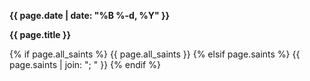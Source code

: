 **{{ page.date | date: "%B %-d, %Y" }}**

**{{ page.title }}**

{% if page.all_saints %}
{{ page.all_saints }}
{% elsif page.saints %}
{{ page.saints | join: "; " }}
{% endif %}
